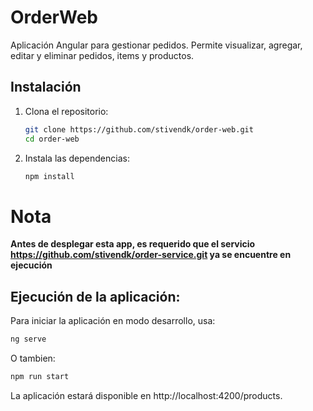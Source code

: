 # OrderWeb

Aplicación Angular para gestionar pedidos. Permite visualizar, agregar, editar y eliminar pedidos, items y productos. 

## Instalación

1. Clona el repositorio:
   ```bash
   git clone https://github.com/stivendk/order-web.git
   cd order-web
   ```
2. Instala las dependencias:
   ```bash
   npm install
   ```
# Nota

**Antes de desplegar esta app, es requerido que el servicio https://github.com/stivendk/order-service.git ya se encuentre en ejecución**

## Ejecución de la aplicación:

Para iniciar la aplicación en modo desarrollo, usa:
```bash
ng serve
```
O tambien:
```bash
npm run start
```
La aplicación estará disponible en http://localhost:4200/products.